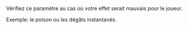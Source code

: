 Vérifiez ce paramètre au cas où votre effet serait mauvais pour le joueur.

Exemple: le poison ou les dégâts instantanés.
